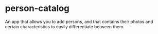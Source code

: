 # person-catalog
An app that allows you to add persons, and that contains their photos and certain characteristics to easily differentiate between them.

